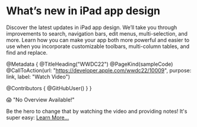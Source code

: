 # What’s new in iPad app design

Discover the latest updates in iPad app design. We’ll take you through improvements to search, navigation bars, edit menus, multi-selection, and more. Learn how you can make your app both more powerful and easier to use when you incorporate customizable toolbars, multi-column tables, and find and replace.


@Metadata {
   @TitleHeading("WWDC22")
   @PageKind(sampleCode)
   @CallToAction(url: "https://developer.apple.com/wwdc22/10009", purpose: link, label: "Watch Video")

   @Contributors {
      @GitHubUser(<replace this with your GitHub handle>)
   }
}

😱 "No Overview Available!"

Be the hero to change that by watching the video and providing notes! It's super easy:
 [Learn More…](https://wwdcnotes.github.io/WWDCNotes/documentation/wwdcnotes/contributing)
